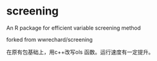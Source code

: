 # screening
An R package for efficient variable screening method

forked from wwrechard/screening

在原有包基础上，用c++改写ols 函数。运行速度有一定提升。
